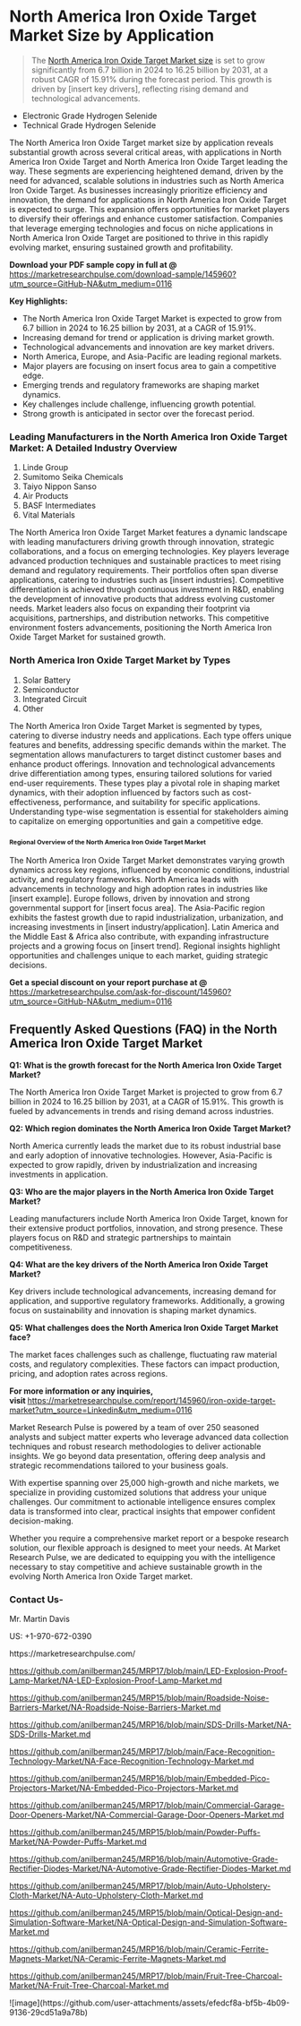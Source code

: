 <h1>North America Iron Oxide Target Market&nbsp;Size by Application</h1><blockquote><p>The <a href="https://marketresearchpulse.com/download-sample/145960?utm_source=GitHub-NA&amp;utm_medium=0116">North America Iron Oxide Target Market size</a> is set to grow significantly from 6.7 billion in 2024 to 16.25 billion by 2031, at a robust CAGR of 15.91% during the forecast period. This growth is driven by [insert key drivers], reflecting rising demand and technological advancements.</p></blockquote><ul><li>Electronic Grade Hydrogen Selenide<li> Technical Grade Hydrogen Selenide</li></ul><p>The North America Iron Oxide Target market size by application reveals substantial growth across several critical areas, with applications in North America Iron Oxide Target and North America Iron Oxide Target leading the way. These segments are experiencing heightened demand, driven by the need for advanced, scalable solutions in industries such as North America Iron Oxide Target. As businesses increasingly prioritize efficiency and innovation, the demand for applications in North America Iron Oxide Target is expected to surge. This expansion offers opportunities for market players to diversify their offerings and enhance customer satisfaction. Companies that leverage emerging technologies and focus on niche applications in North America Iron Oxide Target are positioned to thrive in this rapidly evolving market, ensuring sustained growth and profitability.</p><p><strong>Download your PDF sample copy in full at @ </strong><a href="https://marketresearchpulse.com/download-sample/145960?utm_source=GitHub-NA&amp;utm_medium=0116">https://marketresearchpulse.com/download-sample/145960?utm_source=GitHub-NA&amp;utm_medium=0116</a></p><p><strong>Key Highlights: </strong></p><ul><li>The North America Iron Oxide Target Market is expected to grow from 6.7 billion in 2024 to 16.25 billion by 2031, at a CAGR of 15.91%.</li><li>Increasing demand for trend or application is driving market growth.</li><li>Technological advancements and innovation are key market drivers.</li><li>North America, Europe, and Asia-Pacific are leading regional markets.</li><li>Major players are focusing on insert focus area to gain a competitive edge.</li><li>Emerging trends and regulatory frameworks are shaping market dynamics.</li><li>Key challenges include challenge, influencing growth potential.</li><li>Strong growth is anticipated in sector over the forecast period.</li></ul><h3>Leading Manufacturers in the North America Iron Oxide Target Market: A Detailed Industry Overview</h3><ol><li>Linde Group</li><li>Sumitomo Seika Chemicals</li><li>Taiyo Nippon Sanso</li><li>Air Products</li><li>BASF Intermediates</li><li>Vital Materials</li></ol><div class="flex max-w-full flex-col flex-grow"><div class="min-h-8 text-message flex w-full flex-col items-end gap-2 whitespace-normal break-words [.text-message+&amp;]:mt-5" dir="auto" data-message-author-role="assistant" data-message-id="fd8432e4-4910-450d-b182-61b7bfb0a01f" data-message-model-slug="gpt-4o"><div class="flex w-full flex-col gap-1 empty:hidden first:pt-[3px]"><div class="markdown prose w-full break-words dark:prose-invert light"><p>The North America Iron Oxide Target Market features a dynamic landscape with leading manufacturers driving growth through innovation, strategic collaborations, and a focus on emerging technologies. Key players leverage advanced production techniques and sustainable practices to meet rising demand and regulatory requirements. Their portfolios often span diverse applications, catering to industries such as [insert industries]. Competitive differentiation is achieved through continuous investment in R&amp;D, enabling the development of innovative products that address evolving customer needs. Market leaders also focus on expanding their footprint via acquisitions, partnerships, and distribution networks. This competitive environment fosters advancements, positioning the North America Iron Oxide Target Market for sustained growth.</p></div></div></div></div><h3>North America Iron Oxide Target Market by Types</h3><ol><li>Solar Battery<li> Semiconductor<li> Integrated Circuit<li> Other</li></ol><div class="flex max-w-full flex-col flex-grow"><div class="min-h-8 text-message flex w-full flex-col items-end gap-2 whitespace-normal break-words [.text-message+&amp;]:mt-5" dir="auto" data-message-author-role="assistant" data-message-id="084470be-0bb7-4664-bddf-5156b4f41249" data-message-model-slug="gpt-4o-mini"><div class="flex w-full flex-col gap-1 empty:hidden first:pt-[3px]"><div class="markdown prose w-full break-words dark:prose-invert light"><p>The North America Iron Oxide Target Market is segmented by types, catering to diverse industry needs and applications. Each type offers unique features and benefits, addressing specific demands within the market. The segmentation allows manufacturers to target distinct customer bases and enhance product offerings. Innovation and technological advancements drive differentiation among types, ensuring tailored solutions for varied end-user requirements. These types play a pivotal role in shaping market dynamics, with their adoption influenced by factors such as cost-effectiveness, performance, and suitability for specific applications. Understanding type-wise segmentation is essential for stakeholders aiming to capitalize on emerging opportunities and gain a competitive edge.</p></div></div></div></div><h3><span style="font-size: 11px;">Regional Overview of the North America Iron Oxide Target Market</span></h3><div class="flex max-w-full flex-col flex-grow"><div class="min-h-8 text-message flex w-full flex-col items-end gap-2 whitespace-normal break-words [.text-message+&amp;]:mt-5" dir="auto" data-message-author-role="assistant" data-message-id="e9038762-ce64-4e30-91c9-9bd413514231" data-message-model-slug="gpt-4o-mini"><div class="flex w-full flex-col gap-1 empty:hidden first:pt-[3px]"><div class="markdown prose w-full break-words dark:prose-invert light"><p>The North America Iron Oxide Target Market demonstrates varying growth dynamics across key regions, influenced by economic conditions, industrial activity, and regulatory frameworks. North America leads with advancements in technology and high adoption rates in industries like [insert example]. Europe follows, driven by innovation and strong governmental support for [insert focus area]. The Asia-Pacific region exhibits the fastest growth due to rapid industrialization, urbanization, and increasing investments in [insert industry/application]. Latin America and the Middle East &amp; Africa also contribute, with expanding infrastructure projects and a growing focus on [insert trend]. Regional insights highlight opportunities and challenges unique to each market, guiding strategic decisions.</p></div></div></div></div><p><strong>Get a special discount on your report purchase at @ </strong><a href="https://marketresearchpulse.com/ask-for-discount/145960?utm_source=GitHub-NA&amp;utm_medium=0116">https://marketresearchpulse.com/ask-for-discount/145960?utm_source=GitHub-NA&amp;utm_medium=0116</a></p><h2>Frequently Asked Questions (FAQ) in the North America Iron Oxide Target Market</h2><p><strong>Q1: What is the growth forecast for the North America Iron Oxide Target Market?</strong></p><p>The North America Iron Oxide Target Market is projected to grow from 6.7 billion in 2024 to 16.25 billion by 2031, at a CAGR of 15.91%. This growth is fueled by advancements in trends and rising demand across industries.</p><p><strong>Q2: Which region dominates the North America Iron Oxide Target Market?</strong></p><p>North America currently leads the market due to its robust industrial base and early adoption of innovative technologies. However, Asia-Pacific is expected to grow rapidly, driven by industrialization and increasing investments in application.</p><p><strong>Q3: Who are the major players in the North America Iron Oxide Target Market?</strong></p><p>Leading manufacturers include North America Iron Oxide Target, known for their extensive product portfolios, innovation, and strong presence. These players focus on R&amp;D and strategic partnerships to maintain competitiveness.</p><p><strong>Q4: What are the key drivers of the North America Iron Oxide Target Market?</strong></p><p>Key drivers include technological advancements, increasing demand for application, and supportive regulatory frameworks. Additionally, a growing focus on sustainability and innovation is shaping market dynamics.</p><p><strong>Q5: What challenges does the North America Iron Oxide Target Market face?</strong></p><p>The market faces challenges such as challenge, fluctuating raw material costs, and regulatory complexities. These factors can impact production, pricing, and adoption rates across regions.</p><p><strong>For more information or any inquiries, visit&nbsp;</strong><a href="https://marketresearchpulse.com/report/145960/iron-oxide-target-market?utm_source=Linkedin&utm_medium=0116">https://marketresearchpulse.com/report/145960/iron-oxide-target-market?utm_source=Linkedin&utm_medium=0116</a></p><p>Market Research Pulse is powered by a team of over 250 seasoned analysts and subject matter experts who leverage advanced data collection techniques and robust research methodologies to deliver actionable insights. We go beyond data presentation, offering deep analysis and strategic recommendations tailored to your business goals.</p><p>With expertise spanning over 25,000 high-growth and niche markets, we specialize in providing customized solutions that address your unique challenges. Our commitment to actionable intelligence ensures complex data is transformed into clear, practical insights that empower confident decision-making.</p><p>Whether you require a comprehensive market report or a bespoke research solution, our flexible approach is designed to meet your needs. At Market Research Pulse, we are dedicated to equipping you with the intelligence necessary to stay competitive and achieve sustainable growth in the evolving North America Iron Oxide Target market.</p><h3><strong>Contact Us-</strong></h3><p>Mr. Martin Davis</p><p>US: +1-970-672-0390</p><p>https://marketresearchpulse.com/</p><p><a href="https://github.com/anilberman245/MRP17/blob/main/LED-Explosion-Proof-Lamp-Market/NA-LED-Explosion-Proof-Lamp-Market.md">https://github.com/anilberman245/MRP17/blob/main/LED-Explosion-Proof-Lamp-Market/NA-LED-Explosion-Proof-Lamp-Market.md</a></p><p><a href="https://github.com/anilberman245/MRP15/blob/main/Roadside-Noise-Barriers-Market/NA-Roadside-Noise-Barriers-Market.md">https://github.com/anilberman245/MRP15/blob/main/Roadside-Noise-Barriers-Market/NA-Roadside-Noise-Barriers-Market.md</a></p><p><a href="https://github.com/anilberman245/MRP16/blob/main/SDS-Drills-Market/NA-SDS-Drills-Market.md">https://github.com/anilberman245/MRP16/blob/main/SDS-Drills-Market/NA-SDS-Drills-Market.md</a></p><p><a href="https://github.com/anilberman245/MRP17/blob/main/Face-Recognition-Technology-Market/NA-Face-Recognition-Technology-Market.md">https://github.com/anilberman245/MRP17/blob/main/Face-Recognition-Technology-Market/NA-Face-Recognition-Technology-Market.md</a></p><p><a href="https://github.com/anilberman245/MRP16/blob/main/Embedded-Pico-Projectors-Market/NA-Embedded-Pico-Projectors-Market.md">https://github.com/anilberman245/MRP16/blob/main/Embedded-Pico-Projectors-Market/NA-Embedded-Pico-Projectors-Market.md</a></p><p><a href="https://github.com/anilberman245/MRP17/blob/main/Commercial-Garage-Door-Openers-Market/NA-Commercial-Garage-Door-Openers-Market.md">https://github.com/anilberman245/MRP17/blob/main/Commercial-Garage-Door-Openers-Market/NA-Commercial-Garage-Door-Openers-Market.md</a></p><p><a href="https://github.com/anilberman245/MRP15/blob/main/Powder-Puffs-Market/NA-Powder-Puffs-Market.md">https://github.com/anilberman245/MRP15/blob/main/Powder-Puffs-Market/NA-Powder-Puffs-Market.md</a></p><p><a href="https://github.com/anilberman245/MRP16/blob/main/Automotive-Grade-Rectifier-Diodes-Market/NA-Automotive-Grade-Rectifier-Diodes-Market.md">https://github.com/anilberman245/MRP16/blob/main/Automotive-Grade-Rectifier-Diodes-Market/NA-Automotive-Grade-Rectifier-Diodes-Market.md</a></p><p><a href="https://github.com/anilberman245/MRP17/blob/main/Auto-Upholstery-Cloth-Market/NA-Auto-Upholstery-Cloth-Market.md">https://github.com/anilberman245/MRP17/blob/main/Auto-Upholstery-Cloth-Market/NA-Auto-Upholstery-Cloth-Market.md</a></p><p><a href="https://github.com/anilberman245/MRP15/blob/main/Optical-Design-and-Simulation-Software-Market/NA-Optical-Design-and-Simulation-Software-Market.md">https://github.com/anilberman245/MRP15/blob/main/Optical-Design-and-Simulation-Software-Market/NA-Optical-Design-and-Simulation-Software-Market.md</a></p><p><a href="https://github.com/anilberman245/MRP16/blob/main/Ceramic-Ferrite-Magnets-Market/NA-Ceramic-Ferrite-Magnets-Market.md">https://github.com/anilberman245/MRP16/blob/main/Ceramic-Ferrite-Magnets-Market/NA-Ceramic-Ferrite-Magnets-Market.md</a></p><p><a href="https://github.com/anilberman245/MRP17/blob/main/Fruit-Tree-Charcoal-Market/NA-Fruit-Tree-Charcoal-Market.md">https://github.com/anilberman245/MRP17/blob/main/Fruit-Tree-Charcoal-Market/NA-Fruit-Tree-Charcoal-Market.md</a></p>
![image](https://github.com/user-attachments/assets/efedcf8a-bf5b-4b09-9136-29cd51a9a78b)
